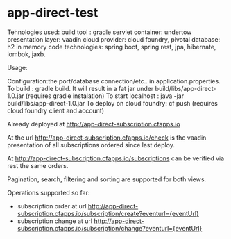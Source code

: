 # app-direct-test
Tehnologies used: 
  build tool : gradle
  servlet container: undertow
  presentation layer: vaadin
  cloud provider: cloud foundry, pivotal
  database: h2 in memory
  code technologies: spring boot, spring rest, jpa, hibernate, lombok, jaxb.

Usage:

Configuration:the port/database connection/etc..  in application.properties.
To build : gradle build. It will result in a fat jar under build/libs/app-direct-1.0.jar (requires gradle instalation)
To start localhost : java -jar build/libs/app-direct-1.0.jar
To deploy on cloud foundry: cf push (requires cloud foundry client and account)

Already deployed at http://app-direct-subscription.cfapps.io

At the url http://app-direct-subscription.cfapps.io/check is the vaadin presentation of all subscriptions ordered
since last deploy.

At http://app-direct-subscription.cfapps.io/subscriptions can be verified via rest the same orders.

Pagination, search, filtering and sorting are supported for both views.

Operations supported so far: 
  - subscription order at url http://app-direct-subscription.cfapps.io/subscription/create?eventurl={eventUrl}
  - subscription change at url http://app-direct-subscription.cfapps.io/subscription/change?eventurl={eventUrl}

